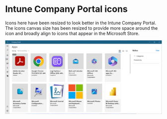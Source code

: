 # Intune Company Portal icons

Icons here have been resized to look better in the Intune Company Portal. The icons canvas size has been resized to provide more space around the icon and broadly align to icons that appear in the Microsoft Store.

![Company Portal app with application icons](/img/companyportal.png)
